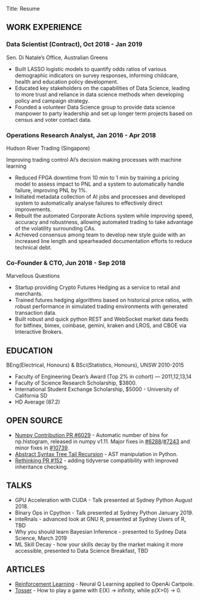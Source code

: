 Title: Resume

## WORK EXPERIENCE

### Data Scientist (Contract), Oct 2018 - Jan 2019
Sen. Di Natale’s Office, Australian Greens

 - Built LASSO logistic models to quantify odds ratios of various demographic indicators on survey responses, informing childcare, health and education policy development.
 - Educated key stakeholders on the capabilities of Data Science, leading to more trust and reliance in data science methods when developing policy and campaign strategy.
 - Founded a volunteer Data Science group to provide data science manpower to party leadership and set up longer term projects based on census and voter contact data.

### Operations Research Analyst, Jan 2016 - Apr 2018
Hudson River Trading (Singapore)

Improving trading control AI’s decision making processes with machine learning

 - Reduced FPGA downtime from 10 min to 1 min by training a pricing model to assess impact to PNL and a system to automatically handle failure, improving PNL by 1%.
 - Initiated metadata collection of AI  jobs and processes and developed system to automatically analyse failures to effectively direct improvements.
 - Rebuilt the automated Corporate Actions system while improving speed, accuracy and robustness, allowing automated trading to take advantage of the volatility surrounding CAs.
 - Achieved consensus among team to develop new style guide with an increased line length and spearheaded documentation efforts to reduce technical debt.

### Co-Founder & CTO, Jun 2018 - Sep 2018
Marvellous Questions

 - Startup providing Crypto Futures Hedging as a service to retail and merchants.
 - Trained futures hedging algorithms based on historical price ratios, with robust performance in simulated trading environments with generated transaction data.
 - Built robust and quick python REST and WebSocket market data feeds for bitfinex, bimex, coinbase, gemini, kraken and LROS, and CBOE via Interactive Brokers.


## EDUCATION

BEng(Electrical, Honours) & BSci(Statistics, Honours), 
UNSW 2010-2015
 - Faculty of Engineering Dean’s Award (Top 2% in cohort) — 2011,12,13,14
 - Faculty of Science Research Scholarship, $3800.
 - International Student Exchange Scholarship, $5000 - University of California SD
 - HD Average (87.2)

## OPEN SOURCE

 - [Numpy Contribution PR #6029](https://github.com/numpy/numpy/pull/6029) - Automatic number of bins for np.histogram, released in numpy v1.11. Major fixes in [#6288](https://github.com/numpy/numpy/pull/6288)/[#7243](https://github.com/numpy/numpy/pull/7243) and minor fixes in [#10739](https://github.com/numpy/numpy/pull/10739).
 - [Abstract Syntax Tree Tail Recursion](https://github.com/nayyarv/python-tailrec) - AST manipulation in Python.
 - [Rethinking PR #152](https://github.com/rmcelreath/rethinking/pull/152) - adding tidyverse compatibility with improved inheritance checking.

## TALKS

 - GPU Acceleration with CUDA - Talk presented at Sydney Python August 2018.
 - Binary Ops in Cpython - Talk presented at Sydney Python January 2019.
 - inteRnals - advanced look at GNU R, presented at Sydney Users of R, TBD
 - Why you should learn Bayesian Inference - presented to Sydney Data Science, March 2019
 - ML Skill Decay - how your skills decay by the market making it more accessible, presented to Data Science Breakfast, TBD


## ARTICLES

- [Reinforcement Learning](https://nayyarv.github.io/blog/cartpole-q-learning) - Neural Q Learning applied to OpenAi Cartpole.
- [Tosser](https://nayyarv.github.io/blog/tosser) - How to play a game with E(X) -> infinity, while p(X>0) -> 0.
